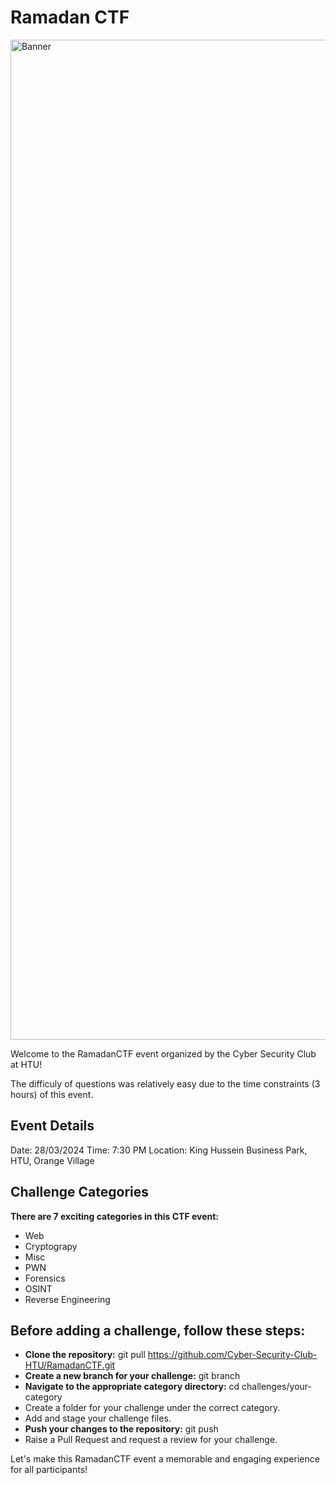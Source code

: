 # Ramadan CTF

<img width="1600" alt="Banner" src="https://github.com/Cyber-Security-Club-HTU/RamadanCTF/assets/75253629/04a4e15f-d3d6-4d8d-89bb-cfa61c588577">

Welcome to the RamadanCTF event organized by the Cyber Security Club at HTU!

The difficuly of questions was relatively easy due to the time constraints (3 hours) of this event.

## Event Details
Date: 28/03/2024
Time: 7:30 PM
Location: King Hussein Business Park, HTU, Orange Village

## Challenge Categories

**There are 7 exciting categories in this CTF event:**

- Web
- Cryptograpy
- Misc
- PWN
- Forensics
- OSINT
- Reverse Engineering
  
## Before adding a challenge, follow these steps:

- **Clone the repository:** git pull https://github.com/Cyber-Security-Club-HTU/RamadanCTF.git
- **Create a new branch for your challenge:** git branch <challenge-name>
- **Navigate to the appropriate category directory:** cd challenges/your-category
- Create a folder for your challenge under the correct category.
- Add and stage your challenge files.
- **Push your changes to the repository:** git push
- Raise a Pull Request and request a review for your challenge.
  
Let's make this RamadanCTF event a memorable and engaging experience for all participants!
